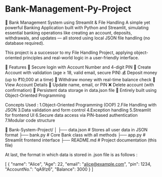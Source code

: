 # Bank-Management-Py-Project

🏦 Bank Management System using Streamlit & File Handling
A simple yet powerful Banking Application built with Python and Streamlit, simulating essential banking operations like creating an account, deposits, withdrawals, and updates — all stored using local JSON file handling (no database required).

This project is a successor to my File Handling Project, applying object-oriented principles and real-world logic in a user-friendly interface.

🚀 Features
🔐 Secure login with Account Number and 4-digit PIN
🧾 Create Account with validation (age ≥ 18, valid email, secure PIN)
💰 Deposit money (up to ₹10,000 at a time)
🏧 Withdraw money with real-time balance check
📄 View Account Details
🔄 Update name, email, or PIN
❌ Delete account (with confirmation)
📂 Persistent data storage in data.json file
🧠 Entirely built using Object-Oriented Programming


Concepts Used :
1.Object-Oriented Programming (OOP)
2.File Handling with JSON
3.Data validation and form control
4.Exception handling
5.Streamlit for frontend UI
6.Secure data access via PIN-based authentication
7.Modular code structure

📁 Bank-System-Project/
│
├── data.json             # Stores all user data in JSON format
├── bank.py               # Core Bank class with all methods
├── app.py                # Streamlit frontend interface
├── README.md             # Project documentation (this file)

At last, the format in which data is stored in .json file is as follows :  

[
    {
        "name": "Alice",
        "Age": 22,
        "email": "alice@example.com",
        "pin": 1234,
        "AccountNo.": "qA9!z6",
        "Balance": 3000
    }
]
